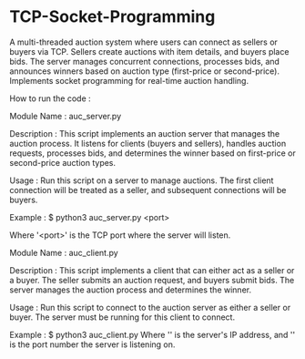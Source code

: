 # TCP-Socket-Programming
A multi-threaded auction system where users can connect as sellers or buyers via TCP. Sellers create auctions with item details, and buyers place bids. The server manages concurrent connections, processes bids, and announces winners based on auction type (first-price or second-price). Implements socket programming for real-time auction handling.

How to run the code :

Module Name : auc_server.py

Description : This script implements an auction server that manages the auction process. It listens for clients (buyers and sellers), handles auction requests, processes bids, and determines the winner based on first-price or second-price auction types.

Usage : Run this script on a server to manage auctions. The first client connection will be 
treated as a seller, and subsequent connections will be buyers.

Example :
$ python3 auc_server.py <port<port>>

Where '<port<port>>' is the TCP port where the server will listen.

Module Name : auc_client.py

Description : This script implements a client that can either act as a seller or a buyer. The seller submits an auction request, and buyers submit bids. The server manages the auction process and determines the winner.

Usage : Run this script to connect to the auction server as either a seller or buyer. The server must be running for this client to connect.

Example :
$ python3 auc_client.py <host> <port>
Where '<host>' is the server's IP address, and '<port>' is the port number the server is listening on.

